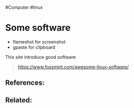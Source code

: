 #Computer #linux 
# Some software
- flameshot for screenshot
- gpaste for clipboard

This site introduce good software
>https://www.fossmint.com/awesome-linux-software/
## References:

## Related:



